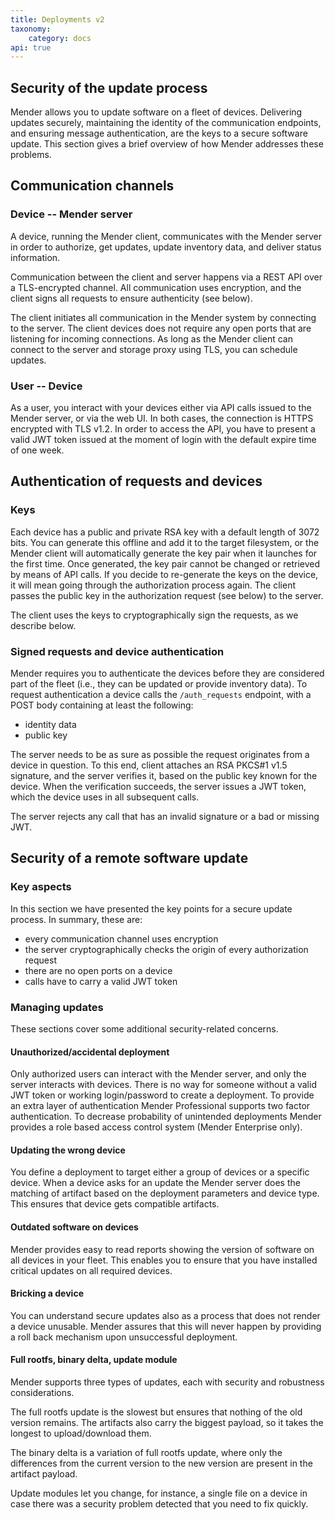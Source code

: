 ```yaml
---
title: Deployments v2
taxonomy:
    category: docs
api: true
---
```


## Security of the update process

Mender allows you to update software on a fleet of devices. Delivering updates
securely, maintaining the identity of the communication endpoints, and ensuring
message authentication, are the keys to a secure software update. This section gives a brief
overview of how Mender addresses these problems.

## Communication channels

### Device -- Mender server

A device, running the Mender client, communicates with the Mender server in order
to authorize, get updates, update inventory data, and deliver status information.

Communication between the client and server happens via a REST API over a TLS-encrypted
channel. All communication uses encryption, and the client signs all requests to ensure
authenticity (see below).

The client initiates all communication in the Mender system by connecting to
the server. The client devices does not require any open ports that are listening
for incoming connections. As long as the Mender client can connect to the server
and storage proxy using TLS, you can schedule updates.


### User -- Device

As a user, you interact with your devices either via API calls issued to the Mender
server, or via the web UI. In both cases, the connection is HTTPS encrypted with TLS v1.2.
In order to access the API, you have to present a valid JWT token issued at the moment of login
with the default expire time of one week.

## Authentication of requests and devices

### Keys

Each device has a public and private RSA key with a default length of 3072 bits. 
You can generate this offline and add it to the target filesystem, or the Mender client
will automatically generate the key pair when it launches for the first time.
Once generated, the key pair cannot be changed or retrieved by means of API calls. If you
decide to re-generate the keys on the device, it will mean going through the authorization
process again. The client passes the public key in the authorization request (see below) to the server. 

The client uses the keys to cryptographically sign the requests, as we describe below.

### Signed requests and device authentication
Mender requires you to authenticate the devices before they are considered part of the fleet
(i.e., they can be updated or provide inventory data). To request authentication a device calls
the `/auth_requests` endpoint, with a POST body containing at least the following:
* identity data
* public key

The server needs to be as sure as possible the request originates from a device in 
question. To this end, client attaches an RSA PKCS#1 v1.5 signature, and the server
verifies it, based on the public key known for the device. When the verification
succeeds, the server issues a JWT token, which the device uses in all subsequent
calls.

The server rejects any call that has an invalid signature or a bad or missing JWT.

## Security of a remote software update

### Key aspects

In this section we have presented the key points for a secure update process.
In summary, these are:
* every communication channel uses encryption
* the server cryptographically checks the origin of every authorization request
* there are no open ports on a device
* calls have to carry a valid JWT token

### Managing updates

These sections cover some additional security-related concerns.

#### Unauthorized/accidental deployment

Only authorized users can interact with the Mender server, and only the server interacts with devices.
There is no way for someone without a valid JWT token or working login/password to create
a deployment. To provide an extra layer of authentication Mender Professional supports two factor
authentication. To decrease probability of unintended deployments Mender provides
a role based access control system (Mender Enterprise only).

#### Updating the wrong device

You define a deployment to target either a group of devices or a specific device. When a device
asks for an update the Mender server does the matching of artifact based on the deployment
parameters and device type. This ensures that device gets compatible artifacts.

#### Outdated software on devices

Mender provides easy to read reports showing the version of software on all devices in your fleet.
This enables you to ensure that you have installed critical updates on all required devices.

#### Bricking a device

You can understand secure updates also as a process that does not render a device unusable. Mender
assures that this will never happen by providing a roll back mechanism upon unsuccessful deployment.

#### Full rootfs, binary delta, update module

Mender supports three types of updates, each with security and robustness considerations.

The full rootfs update is the slowest but ensures that nothing of the old version remains.
The artifacts also carry the biggest payload, so it takes the longest to upload/download them.

The binary delta is a variation of full rootfs update, where only the differences from the current
version to the new version are present in the artifact payload.

Update modules let you change, for instance, a single file on a device in case there was a security
problem detected that you need to fix quickly.
